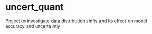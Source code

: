 # uncert_quant
Project to investigate data distribution shifts and its effect on model accuracy and uncertaintly
